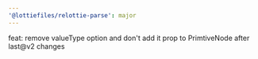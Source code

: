 ```yaml
---
'@lottiefiles/relottie-parse': major
---
```


feat: remove valueType option and don't add it prop to PrimtiveNode after last@v2 changes

